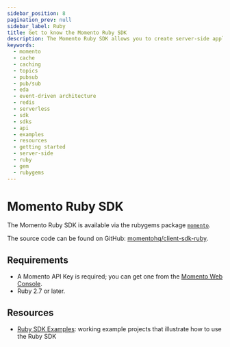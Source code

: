 ```yaml
---
sidebar_position: 8
pagination_prev: null
sidebar_label: Ruby
title: Get to know the Momento Ruby SDK
description: The Momento Ruby SDK allows you to create server-side applications, and take advantage of Momento's caching and pub-sub features. Find resources and examples here!
keywords:
  - momento
  - cache
  - caching
  - topics
  - pubsub
  - pub/sub
  - eda
  - event-driven architecture
  - redis
  - serverless
  - sdk
  - sdks
  - api
  - examples
  - resources
  - getting started
  - server-side
  - ruby
  - gem
  - rubygems
---
```


# Momento Ruby SDK

The Momento Ruby SDK is available via the rubygems package [`momento`](https://rubygems.org/gems/momento).

The source code can be found on GitHub: [momentohq/client-sdk-ruby](https://github.com/momentohq/client-sdk-ruby).

## Requirements

- A Momento API Key is required; you can get one from the [Momento Web Console](https://console.gomomento.com/).
- Ruby 2.7 or later.

## Resources

- [Ruby SDK Examples](https://github.com/momentohq/client-sdk-ruby/blob/main/examples/README.md): working example projects that illustrate how to use the Ruby SDK
